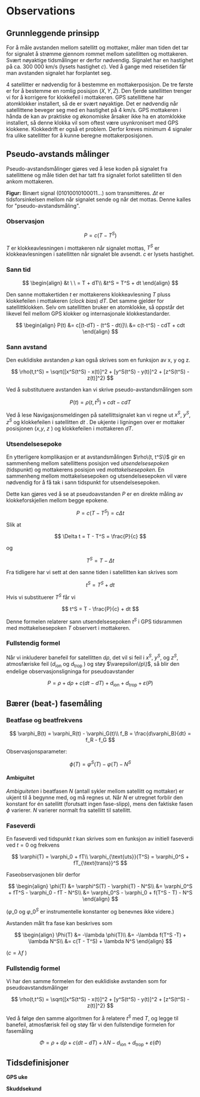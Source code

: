 # Observations

## Grunnleggende prinsipp

For å måle avstanden mellom satellitt og mottaker, måler man tiden det tar for signalet å strømme gjennom rommet mellom satellitten og mottakeren. Svært nøyaktige tidsmålinger er derfor nødvendig. Signalet har en hastighet på ca. 300 000 km/s \(lysets hastighet _c_\). Ved å gange med reisetiden får man avstanden signalet har forplantet seg.

4 satellitter er nødvendig for å bestemme en mottakerposisjon. De tre første er for å bestemme en romlig posisjon \($X, Y, Z$\). Den fjerde satellitten trenger vi for å korrigere for klokkefeil i mottakeren. GPS satellittene har atomklokker installert, så de er svært nøyaktige. Det er nødvendig når satellittene beveger seg med en hastighet på 4 km/s. GPS mottakeren i hånda de kan av praktiske og økonomiske årsaker ikke ha en atomklokke installert, så denne klokka vil som oftest være usynkronisert med GPS klokkene. Klokkedrift er også et problem. Derfor kreves minimum 4 signaler fra ulike satellitter for å kunne beregne mottakerposisjonen.

## Pseudo-avstands målinger

Pseudo-avstandsmålinger gjøres ved å lese koden på signalet fra satellittene og måle tiden det har tatt fra signalet forlot satellitten til den ankom mottakeren.

 **Figur:** Binært signal \(01010010100011...\) som transmitteres. $\Delta t$ er tidsforsinkelsen mellom når signalet sende og når det mottas. Denne kalles for "pseudo-avstandsmåling".

### Observasjon

$$
P = c(T - T^S)
$$

$T$ er klokkeavlesningen i mottakeren når signalet mottas, $T^S$ er klokkeavlesningen i satellitten når signalet ble avsendt. $c$ er lysets hastighet.

### Sann tid

$$
\begin{align}
&t \ \ = T + dT\\
&t^S = T^S + dt
\end{align}
$$

Den sanne mottakertiden $t$ er mottakerens klokkeavlesning $T$ pluss klokkefeilen i mottakeren \(_clock bias_\) $dT$. Det samme gjelder for satellittklokken. Selv om satellitten bruker en atomklokke, så oppstår det likevel feil mellom GPS klokker og internasjonale klokkestandarder.

$$
\begin{align}
P(t) &= c[(t-dT) - (t^S - dt)]\\
&=  c(t-t^S) - cdT + cdt
\end{align}
$$

### Sann avstand

Den euklidiske avstanden $\rho$ kan også skrives som en funksjon av x, y og z.

$$
\rho(t,t^S) = \sqrt{[x^S(t^S) - x(t)]^2 + [y^S(t^S) - y(t)]^2 + [z^S(t^S) - z(t)]^2}
$$

Ved å substitutuere avstanden kan vi skrive pseudo-avstandsmålingen som

$$
P(t) = \rho(t,t^S) + cdt - cdT
$$

Ved å lese Navigasjonsmeldingen på satellittsignalet kan vi regne ut $x^S$, $y^S$, $z^S$ og klokkefeilen i satellitten $dt$ . De ukjente i ligningen over er mottaker posisjonen \($x$,$y$, $z$ \) og klokkefeilen i mottakeren $dT$.

### Utsendelsesepoke

En ytterligere komplikasjon er at avstandsmålingen $\rho\(t, t^S\)$ gir en sammenheng mellom satellittens posisjon ved _utsendelsesepoken_ \(tidspunkt\) og mottakerens posisjon ved _mottakelsesepoken_. En sammenheng mellom mottakelsesepoken og utsendelsesepoken vil være nødvendig for å få tak i sann tidspunkt for utsendelsesepoken.

Dette kan gjøres ved å se at pseudoavstanden _P_ er en direkte måling av klokkeforskjellen mellom begge epokene.

$$
P = c(T - T^S) = c\Delta t
$$

Slik at

$$
\Delta t = T - T^S = \frac{P}{c}
$$

og

$$
T^S = T - \Delta t
$$

Fra tidligere har vi sett at den sanne tiden i satellitten kan skrives som

$$
t^S = T^S + dt
$$

Hvis vi substituerer $T^S$ får vi

$$
t^S = T - \frac{P}{c} + dt
$$

Denne formelen relaterer sann utsendelsesepoken $t^S$ i GPS tidsrammen med mottakelsesepoken $T$ observert i mottakeren.

### Fullstendig formel

Når vi inkluderer banefeil for satellitten $d\rho$, det vil si feil i $x^S$, $y^S$, og $z^S$, atmosfæriske feil \($d_{\text{ion}}$ og $d_{\text{trop}}$ \) og støy $\varepsilon\(p\)$, så blir den endelige observasjonsligninga for pseudoavstander

$$
P = \rho + d\rho + c(dt - dT) + d_{\text{ion}} + d_{\text{trop}} + \varepsilon(P)
$$

## Bærer \(beat-\) fasemåling

### Beatfase og beatfrekvens

$$
\varphi_B(t) = \varphi_R(t) - \varphi_G(t)\\
f_B = \frac{d\varphi_B}{dt} = f_R - f_G
$$

Observasjonsparameter:

$$
\phi(T) = \varphi^S(T) - \varphi(T) - N^S
$$

#### Ambiguitet

_Ambiguiteten_ i beatfasen $N$ \(antall sykler mellom satellitt og mottaker\) er ukjent til å begynne med, og må regnes ut. Når $N$ er utregnet forblir den konstant for én satellitt \(forutsatt ingen fase-slipp\), mens den faktiske fasen $\phi$ varierer. $N$ varierer normalt fra satellitt til satellitt.

### Faseverdi

En faseverdi ved tidspunkt $t$ kan skrives som en funksjon av initiell faseverdi ved $t=0$ og frekvens

$$
\varphi(T) = \varphi_0 + fT\\
\varphi_{\text{uts}}(T^S) = \varphi_0^S + fT_{\text{trans}}^S
$$

Faseobservasjonen blir derfor

$$
\begin{align}
\phi(T) &= \varphi^S(T) - \varphi(T) - N^S\\
&= \varphi_0^S + fT^S - \varphi_0 - fT - N^S\\
&= \varphi_0^S - \varphi_0 + f(T^S - T) - N^S
\end{align}
$$

\($\varphi\_0$ og $\varphi\_0^S$ er instrumentelle konstanter og benevnes ikke videre.\)

Avstanden målt fra fase kan beskrives som

$$
\begin{align}
\Phi(T) &= -\lambda \phi(T)\\
&= -\lambda f(T^S -T) + \lambda N^S\\
&= c(T - T^S) + \lambda N^S
\end{align}
$$

\($c = \lambda f$ \)

### Fullstendig formel

Vi har den samme formelen for den euklidiske avstanden som for pseudoavstandsmålinger

$$
\rho(t,t^S) = \sqrt{[x^S(t^S) - x(t)]^2 + [y^S(t^S) - y(t)]^2 + [z^S(t^S) - z(t)]^2}
$$

Ved å følge den samme algoritmen for å relatere $t^S$ med $T$, og legge til banefeil, atmosfærisk feil og støy får vi den fullstendige formelen for fasemåling

$$
\Phi = \rho + d\rho + c(dt - dT) + \lambda N - d_{\text{ion}} + d_{\text{trop}} + \varepsilon(\Phi)
$$

## Tidsdefinisjoner

**GPS uke**

**Skuddsekund**

